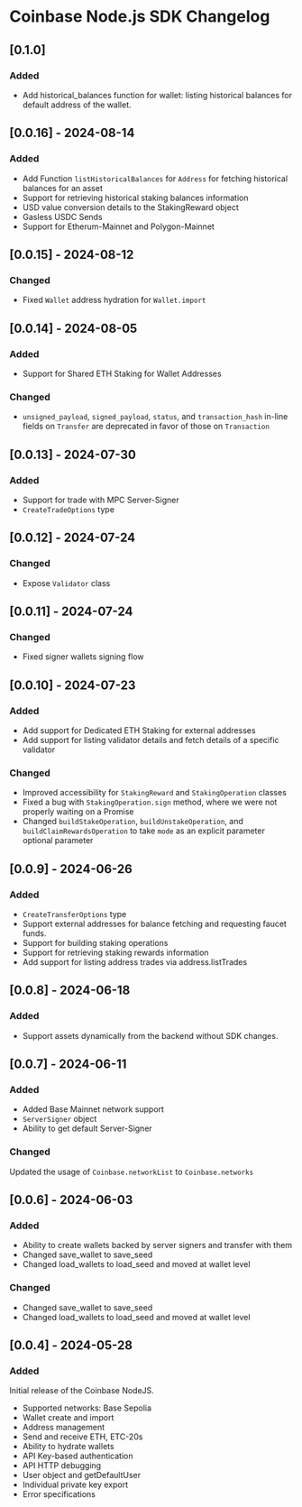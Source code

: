 # Coinbase Node.js SDK Changelog

## [0.1.0]

### Added

- Add historical_balances function for wallet: listing historical balances for default address of the wallet.

## [0.0.16] - 2024-08-14

### Added

- Add Function `listHistoricalBalances` for `Address` for fetching historical balances for an asset
- Support for retrieving historical staking balances information
- USD value conversion details to the StakingReward object
- Gasless USDC Sends
- Support for Etherum-Mainnet and Polygon-Mainnet

## [0.0.15] - 2024-08-12

### Changed

- Fixed `Wallet` address hydration for `Wallet.import`

## [0.0.14] - 2024-08-05

### Added

- Support for Shared ETH Staking for Wallet Addresses

### Changed

- `unsigned_payload`, `signed_payload`, `status`, and `transaction_hash` in-line fields on `Transfer` are deprecated in favor of those on `Transaction`

## [0.0.13] - 2024-07-30

### Added

- Support for trade with MPC Server-Signer
- `CreateTradeOptions` type

## [0.0.12] - 2024-07-24

### Changed
- Expose `Validator` class

## [0.0.11] - 2024-07-24

### Changed
- Fixed signer wallets signing flow

## [0.0.10] - 2024-07-23

### Added

- Add support for Dedicated ETH Staking for external addresses
- Add support for listing validator details and fetch details of a specific validator

### Changed
- Improved accessibility for `StakingReward` and `StakingOperation` classes
- Fixed a bug with `StakingOperation.sign` method, where we were not properly waiting on a Promise
- Changed `buildStakeOperation`, `buildUnstakeOperation`, and `buildClaimRewardsOperation` to take `mode` as an explicit parameter optional parameter

## [0.0.9] - 2024-06-26

### Added

- `CreateTransferOptions` type
- Support external addresses for balance fetching and requesting faucet funds.
- Support for building staking operations
- Support for retrieving staking rewards information
- Add support for listing address trades via address.listTrades

## [0.0.8] - 2024-06-18

### Added

- Support assets dynamically from the backend without SDK changes.

## [0.0.7] - 2024-06-11

### Added

- Added Base Mainnet network support
- `ServerSigner` object
- Ability to get default Server-Signer

### Changed

Updated the usage of `Coinbase.networkList` to `Coinbase.networks`

## [0.0.6] - 2024-06-03

### Added

- Ability to create wallets backed by server signers and transfer with them
- Changed save_wallet to save_seed
- Changed load_wallets to load_seed and moved at wallet level

### Changed

- Changed save_wallet to save_seed
- Changed load_wallets to load_seed and moved at wallet level

## [0.0.4] - 2024-05-28

### Added

Initial release of the Coinbase NodeJS.

- Supported networks: Base Sepolia
- Wallet create and import
- Address management
- Send and receive ETH, ETC-20s
- Ability to hydrate wallets
- API Key-based authentication
- API HTTP debugging
- User object and getDefaultUser
- Individual private key export
- Error specifications
